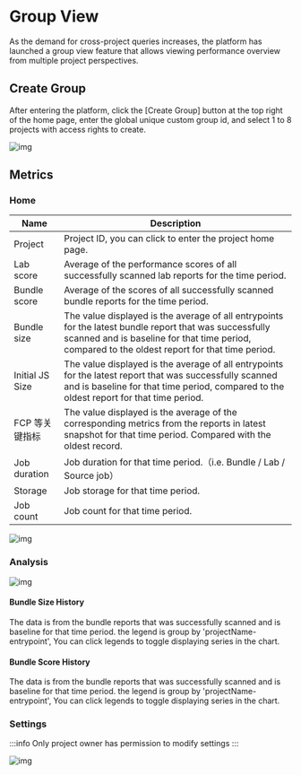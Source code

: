 # Group View

As the demand for cross-project queries increases, the platform has launched a group view feature that allows viewing performance overview from multiple project perspectives.

## Create Group

After entering the platform, click the [Create Group] button at the top right of the home page, enter the global unique custom group id, and select 1 to 8 projects with access rights to create.

![img](/group/create-group.png)

## Metrics

### Home

| Name            | Description                                                                                                                                                                                                |
| --------------- | ---------------------------------------------------------------------------------------------------------------------------------------------------------------------------------------------------------- |
| Project         | Project ID, you can click to enter the project home page.                                                                                                                                                  |
| Lab score       | Average of the performance scores of all successfully scanned lab reports for the time period.                                                                                                             |
| Bundle score    | Average of the scores of all successfully scanned bundle reports for the time period.                                                                                                                      |
| Bundle size     | The value displayed is the average of all entrypoints for the latest bundle report that was successfully scanned and is baseline for that time period, compared to the oldest report for that time period. |
| Initial JS Size | The value displayed is the average of all entrypoints for the latest report that was successfully scanned and is baseline for that time period, compared to the oldest report for that time period.        |
| FCP 等关键指标  | The value displayed is the average of the corresponding metrics from the reports in latest snapshot for that time period. Compared with the oldest record.                                                 |
| Job duration    | Job duration for that time period.（i.e. Bundle / Lab / Source job）                                                                                                                                       |
| Storage         | Job storage for that time period.                                                                                                                                                                          |
| Job count       | Job count for that time period.                                                                                                                                                                            |

![img](/group/home.png)

### Analysis

![img](/group/analysis.png)

#### Bundle Size History

The data is from the bundle reports that was successfully scanned and is baseline for that time period. the legend is group by 'projectName-entrypoint', You can click legends to toggle displaying series in the chart.

#### Bundle Score History

The data is from the bundle reports that was successfully scanned and is baseline for that time period. the legend is group by 'projectName-entrypoint', You can click legends to toggle displaying series in the chart.

### Settings

:::info
Only project owner has permission to modify settings
:::

![img](/group/settings.png)
